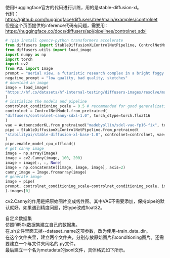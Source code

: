 使用Huggingface官方的代码进行训练，用的是stable-diffusion-xl。  
代码：  
https://github.com/huggingface/diffusers/tree/main/examples/controlnet  
但是这个页面提供的inference代码有问题，需要用：  
https://huggingface.co/docs/diffusers/api/pipelines/controlnet_sdxl  

```python
# !pip install opencv-python transformers accelerate
from diffusers import StableDiffusionXLControlNetPipeline, ControlNetModel, AutoencoderKL
from diffusers.utils import load_image
import numpy as np
import torch
import cv2
from PIL import Image
prompt = "aerial view, a futuristic research complex in a bright foggy jungle, hard lighting"
negative_prompt = "low quality, bad quality, sketches"
# download an image
image = load_image(
"https://hf.co/datasets/hf-internal-testing/diffusers-images/resolve/main/sd_controlnet/hf-logo.png"
)
# initialize the models and pipeline
controlnet_conditioning_scale = 0.5 # recommended for good generalization
controlnet = ControlNetModel.from_pretrained(
"diffusers/controlnet-canny-sdxl-1.0", torch_dtype=torch.float16
)
vae = AutoencoderKL.from_pretrained("madebyollin/sdxl-vae-fp16-fix", torch_dtype=torch.float16)
pipe = StableDiffusionXLControlNetPipeline.from_pretrained(
"stabilityai/stable-diffusion-xl-base-1.0", controlnet=controlnet, vae=vae, torch_dtype=torch.float16
)
pipe.enable_model_cpu_offload()
# get canny image
image = np.array(image)
image = cv2.Canny(image, 100, 200)
image = image[:, :, None]
image = np.concatenate([image, image, image], axis=2)
canny_image = Image.fromarray(image)
# generate image
image = pipe(
prompt, controlnet_conditioning_scale=controlnet_conditioning_scale, image=canny_image
).images[0]
```

cv2.Canny的作用是把原始图片变成线性图。其中VAE不需要添加，保持pipe的默认就好。如果遇到精度问题，把type改成float32。

自定义数据集  
仿照fill50k数据集建立自己的数据集。  
在.sh文件里面去掉--dataset_name这项参数，改为使用–train_data_dir。  
在这个文件夹里，建立两个文件夹，分别存放原始图片和conditioning图片。还需要建立一个与文件夹同名的.py文件。  
最后建立一个名为metadata的jsonl文件，具体格式如下所示。  
